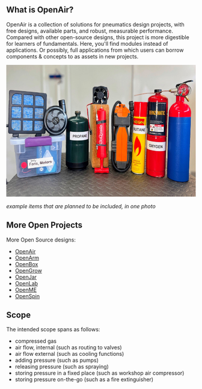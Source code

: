## What is OpenAir?

OpenAir is a collection of solutions for pneumatics design projects, with free designs, available parts, and robust, measurable performance.  Compared with other open-source designs, this project is more digestible for learners of fundamentals.  Here, you'll find modules instead of applications.  Or possibly, full applications from which users can borrow components & concepts to as assets in new projects.

<img src="img/img_banner1.jpg" alt="Description of image" height="350">


_example items that are planned to be included, in one photo_


## More Open Projects
More Open Source designs:
* [OpenAir](https://qr.net/openairproject)
* [OpenArm](https://qr.net/openarmproject)
* [OpenBox](https://qr.net/openboxproject)
* [OpenGrow](https://qr.net/opengrowproject)
* [OpenJar](https://qr.net/openjarproject)
* [OpenLab](https://qr.net/openlabproject)
* [OpenME](https://qr.net/openmeproject)
* [OpenSpin](https://qr.net/openspinproject)

## Scope

The intended scope spans as follows:
* compressed gas
* air flow, internal (such as routing to valves)
* air flow external (such as cooling functions)
* adding pressure (such as pumps)
* releasing pressure (such as spraying)
* storing pressure in a fixed place (such as workshop air compressor)
* storing pressure on-the-go (such as a fire extinguisher)
